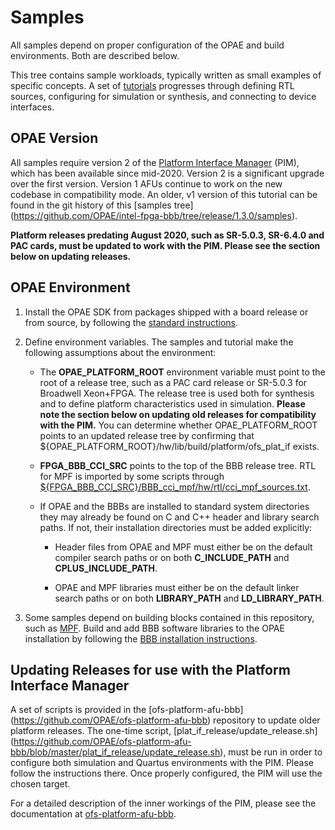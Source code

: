 # Samples

All samples depend on proper configuration of the OPAE and build
environments. Both are described below.

This tree contains sample workloads, typically written as small examples of
specific concepts.  A set of [tutorials](tutorial) progresses through defining
RTL sources, configuring for simulation or synthesis, and connecting to device
interfaces.

## OPAE Version

All samples require version 2 of the [Platform Interface
Manager](https://github.com/OPAE/ofs-platform-afu-bbb/) (PIM), which has been
available since mid-2020. Version 2 is a significant upgrade over the first
version. Version 1 AFUs continue to work on the new codebase in compatibility
mode. An older, v1 version of this tutorial can be found in the git
history of this [samples tree]
(https://github.com/OPAE/intel-fpga-bbb/tree/release/1.3.0/samples).

__Platform releases predating August 2020, such as SR-5.0.3, SR-6.4.0 and
PAC cards, must be updated to work with the PIM.  Please see the section below
on updating releases.__

## OPAE Environment

1. Install the OPAE SDK from packages shipped with a board release or from
   source, by following the [standard instructions](https://opae.github.io/).

2. Define environment variables. The samples and tutorial make the following
   assumptions about the environment:

   - The __OPAE\_PLATFORM\_ROOT__ environment variable must point to the root
     of a release tree, such as a PAC card release or SR-5.0.3 for Broadwell
     Xeon+FPGA. The release tree is used both for synthesis and to define
     platform characteristics used in simulation. __Please
     note the section below on updating old releases for compatibility with
     the PIM.__  You can determine whether OPAE\_PLATFORM\_ROOT points to an
     updated release tree by confirming that
     ${OPAE\_PLATFORM\_ROOT}/hw/lib/build/platform/ofs\_plat\_if exists.

   - __FPGA\_BBB\_CCI\_SRC__ points to the top of the BBB release tree. RTL for
     MPF is imported by some scripts through
     [${FPGA\_BBB\_CCI\_SRC}/BBB\_cci\_mpf/hw/rtl/cci\_mpf\_sources.txt](../BBB_cci_mpf/hw/rtl/cci_mpf_sources.txt).

   - If OPAE and the BBBs are installed to standard system directories they
     may already be found on C and C++ header and library search paths. If
     not, their installation directories must be added explicitly:

     - Header files from OPAE and MPF must either be on the default compiler
       search paths or on both __C\_INCLUDE\_PATH__ and __CPLUS\_INCLUDE\_PATH__.

     - OPAE and MPF libraries must either be on the default linker search
       paths or on both __LIBRARY\_PATH__ and __LD\_LIBRARY\_PATH__.

3. Some samples depend on building blocks contained in this repository, such
   as [MPF](https://github.com/OPAE/intel-fpga-bbb/wiki/BBB_cci_mpf). Build
   and add BBB software libraries to the OPAE installation by following the
   [BBB installation
   instructions](https://github.com/OPAE/intel-fpga-bbb/wiki/Installation).

## Updating Releases for use with the Platform Interface Manager

A set of scripts is provided in the [ofs-platform-afu-bbb]
(https://github.com/OPAE/ofs-platform-afu-bbb) repository to update older
platform releases. The one-time script, [plat\_if\_release/update\_release.sh]
(https://github.com/OPAE/ofs-platform-afu-bbb/blob/master/plat_if_release/update_release.sh),
must be run in order to configure both simulation and Quartus environments with the PIM.
Please follow the instructions there. Once properly configured, the PIM will
use the chosen target.

For a detailed description of the inner workings of the PIM, please see the documentation
at [ofs-platform-afu-bbb](https://github.com/OPAE/ofs-platform-afu-bbb).
